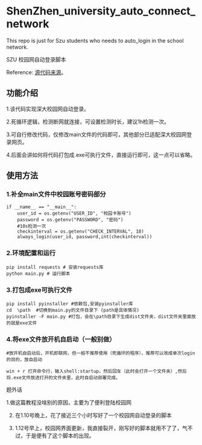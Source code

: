 # ShenZhen_university_auto_connect_network

This repo is just for Szu students who needs to auto_login in the school network. 

SZU 校园网自动登录脚本 

Reference: [源代码来源](https://github.com/coffeehat/BIT-srun-login-script)。

## 功能介绍

1.该代码实现深大校园网自动登录。

2.死循环逻辑，检测断网就连接，可设置检测时长，建议1h检测一次。

3.可自行修改代码，仅修改main文件的代码即可，其他部分已适配深大校园网登录网页。

4.后面会讲如何将代码打包成.exe可执行文件，直接运行即可，这一点可以省略。

## 使用方法

### 1.补全main文件中校园账号密码部分

```
if __name__ == "__main__":
    user_id = os.getenv("USER_ID", "校园卡账号")
    password = os.getenv("PASSWORD", "密码")
    #10s检测一次
    checkinterval = os.getenv("CHECK_INTERVAL", 10)
    always_login(user_id, password,int(checkinterval))
```

### 2.环境配置和运行

```
pip install requests # 安装requests库
python main.py # 运行脚本
```

### 3.打包成exe可执行文件

```
pip install pyinstaller #依赖包,安装pyinstaller库
cd  \path  #切换到main.py的文件目录下 (path是具体情况)
pyinstaller -F main.py #打包，会在\path目录下生成dist文件夹，dist文件夹里面放的就是exe文件
```

### 4.将exe文件放开机自启动（一般别做）

```
#放开机自启动后，开机即联网，但一般不推荐使用（死循环的程序），推荐可以改成单次login的目的，放自启动

win + r 打开命令行，输入shell:startup，然后回车（此时会打开一个文件夹）,然后将.exe文件放进打开的文件夹里，此时自启动部署完成。

```
题外话

1.做这篇教程没啥别的原因，主要为了便利登陆校园网

2. 在1.10号晚上，花了接近三个小时写好了一个校园网自动登录的脚本

3. 1.12号早上，校园网界面更新，我直接裂开，刚写好的脚本就用不了了，气不过，于是便有了这个脚本的出现。
